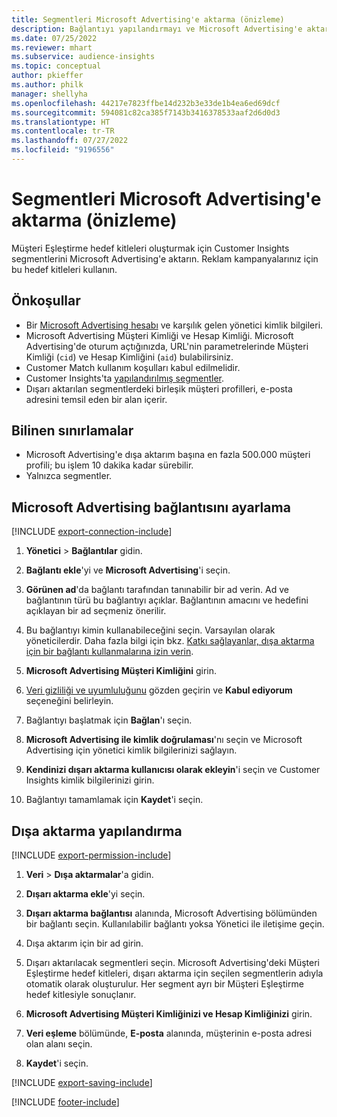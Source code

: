 ```yaml
---
title: Segmentleri Microsoft Advertising'e aktarma (önizleme)
description: Bağlantıyı yapılandırmayı ve Microsoft Advertising'e aktarmayı öğrenin.
ms.date: 07/25/2022
ms.reviewer: mhart
ms.subservice: audience-insights
ms.topic: conceptual
author: pkieffer
ms.author: philk
manager: shellyha
ms.openlocfilehash: 44217e7823ffbe14d232b3e33de1b4ea6ed69dcf
ms.sourcegitcommit: 594081c82ca385f7143b3416378533aaf2d6d0d3
ms.translationtype: HT
ms.contentlocale: tr-TR
ms.lasthandoff: 07/27/2022
ms.locfileid: "9196556"
---
```

# <a name="export-segments-to-microsoft-advertising-preview"></a>Segmentleri Microsoft Advertising'e aktarma (önizleme)

Müşteri Eşleştirme hedef kitleleri oluşturmak için Customer Insights segmentlerini Microsoft Advertising'e aktarın. Reklam kampanyalarınız için bu hedef kitleleri kullanın.

## <a name="prerequisites"></a>Önkoşullar

- Bir [Microsoft Advertising hesabı](https://ads.microsoft.com/) ve karşılık gelen yönetici kimlik bilgileri.
- Microsoft Advertising Müşteri Kimliği ve Hesap Kimliği. Microsoft Advertising'de oturum açtığınızda, URL'nin parametrelerinde Müşteri Kimliği (`cid`) ve Hesap Kimliğini (`aid`) bulabilirsiniz.
- Customer Match kullanım koşulları kabul edilmelidir.
- Customer Insights'ta [yapılandırılmış segmentler](segments.md).
- Dışarı aktarılan segmentlerdeki birleşik müşteri profilleri, e-posta adresini temsil eden bir alan içerir.

## <a name="known-limitations"></a>Bilinen sınırlamalar

- Microsoft Advertising'e dışa aktarım başına en fazla 500.000 müşteri profili; bu işlem 10 dakika kadar sürebilir.
- Yalnızca segmentler.

## <a name="set-up-connection-to-microsoft-advertising"></a>Microsoft Advertising bağlantısını ayarlama

[!INCLUDE [export-connection-include](includes/export-connection-admn.md)]

1. **Yönetici** > **Bağlantılar** gidin.

1. **Bağlantı ekle**'yi ve **Microsoft Advertising**'i seçin.

1. **Görünen ad**'da bağlantı tarafından tanınabilir bir ad verin. Ad ve bağlantının türü bu bağlantıyı açıklar. Bağlantının amacını ve hedefini açıklayan bir ad seçmeniz önerilir.

1. Bu bağlantıyı kimin kullanabileceğini seçin. Varsayılan olarak yöneticilerdir. Daha fazla bilgi için bkz. [Katkı sağlayanlar, dışa aktarma için bir bağlantı kullanmalarına izin verin](connections.md#allow-contributors-to-use-a-connection-for-exports).

1. **Microsoft Advertising Müşteri Kimliğini** girin.

1. [Veri gizliliği ve uyumluluğunu](connections.md#data-privacy-and-compliance) gözden geçirin ve **Kabul ediyorum** seçeneğini belirleyin.

1. Bağlantıyı başlatmak için **Bağlan**'ı seçin.

1. **Microsoft Advertising ile kimlik doğrulaması**'nı seçin ve Microsoft Advertising için yönetici kimlik bilgilerinizi sağlayın.

1. **Kendinizi dışarı aktarma kullanıcısı olarak ekleyin**'i seçin ve Customer Insights kimlik bilgilerinizi girin.

1. Bağlantıyı tamamlamak için **Kaydet**'i seçin.

## <a name="configure-an-export"></a>Dışa aktarma yapılandırma

[!INCLUDE [export-permission-include](includes/export-permission.md)]

1. **Veri** > **Dışa aktarmalar**'a gidin.

1. **Dışarı aktarma ekle**'yi seçin.

1. **Dışarı aktarma bağlantısı** alanında, Microsoft Advertising bölümünden bir bağlantı seçin. Kullanılabilir bağlantı yoksa Yönetici ile iletişime geçin.

1. Dışa aktarım için bir ad girin.

1. Dışarı aktarılacak segmentleri seçin. Microsoft Advertising'deki Müşteri Eşleştirme hedef kitleleri, dışarı aktarma için seçilen segmentlerin adıyla otomatik olarak oluşturulur. Her segment ayrı bir Müşteri Eşleştirme hedef kitlesiyle sonuçlanır.

1. **Microsoft Advertising Müşteri Kimliğinizi ve Hesap Kimliğinizi** girin.

1. **Veri eşleme** bölümünde, **E-posta** alanında, müşterinin e-posta adresi olan alanı seçin.

1. **Kaydet**'i seçin.

[!INCLUDE [export-saving-include](includes/export-saving.md)]

[!INCLUDE [footer-include](includes/footer-banner.md)]
